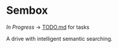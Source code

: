 # Sembox

_In Progress_ -> [TODO.md](./TODO.md) for tasks

A drive with intelligent semantic searching.
